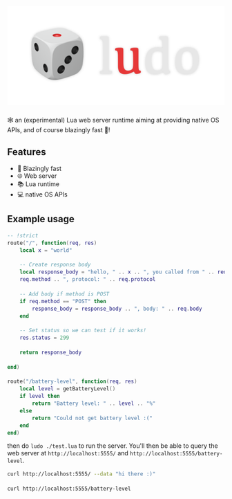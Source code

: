# ![ludo logo](<ludo logo.png>)

🕸️ an (experimental) Lua web server runtime aiming at providing native OS APIs, and of course blazingly fast 🚀!

## Features

- 🚀 Blazingly fast
- 🌐 Web server
- 📚 Lua runtime
- 💻 native OS APIs

## Example usage

```lua
-- !strict
route("/", function(req, res)
    local x = "world"
    
    -- Create response body
    local response_body = "hello, " .. x .. ", you called from " .. req.path .. ", status: " .. res.status .. ", method: " ..
    req.method .. ", protocol: " .. req.protocol
    
    -- Add body if method is POST
    if req.method == "POST" then
        response_body = response_body .. ", body: " .. req.body
    end

    -- Set status so we can test if it works!
    res.status = 299

    return response_body
    
end)

route("/battery-level", function(req, res)
    local level = getBatteryLevel()
    if level then
        return "Battery level: " .. level .. "%"
    else
        return "Could not get battery level :("
    end
end)


```

then do `ludo ./test.lua` to run the server. You'll then be able to query the web server at `http://localhost:5555/` and `http://localhost:5555/battery-level`.

```bash
curl http://localhost:5555/ --data "hi there :)"

curl http://localhost:5555/battery-level
```
